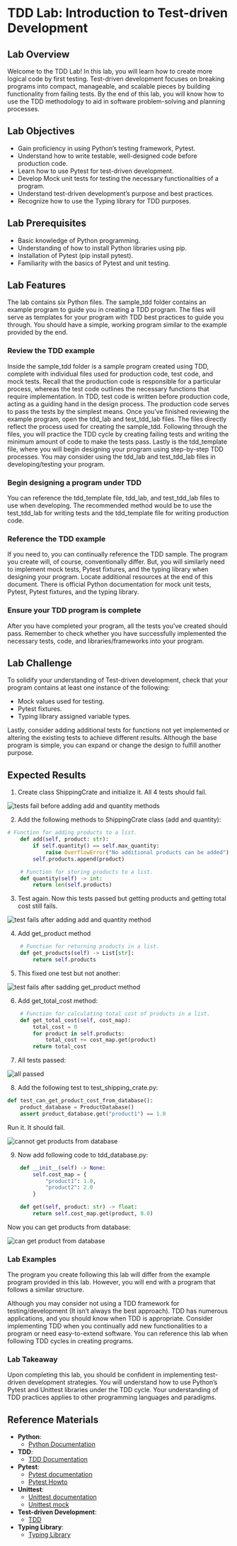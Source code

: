 # TDD Lab: Introduction to Test-driven Development

## Lab Overview
Welcome to the TDD Lab!
In this lab, you will learn how to create more logical code by first testing.
Test-driven development focuses on breaking programs into compact, manageable, and scalable pieces by building functionality from failing tests.
By the end of this lab, you will know how to use the TDD methodology to aid in software problem-solving and planning processes.

## Lab Objectives

- Gain proficiency in using Python’s testing framework, Pytest.
- Understand how to write testable, well-designed code before production code.
- Learn how to use Pytest for test-driven development.
- Develop Mock unit tests for testing the necessary functionalities of a program.
- Understand test-driven development’s purpose and best practices.
- Recognize how to use the Typing library for TDD purposes.

## Lab Prerequisites

- Basic knowledge of Python programming.
- Understanding of how to install Python libraries using pip.
- Installation of Pytest (pip install pytest).
- Familiarity with the basics of Pytest and unit testing.

## Lab Features

The lab contains six Python files.
The sample_tdd folder contains an example program to guide you in creating a TDD program.
The files will serve as templates for your program with TDD best practices to guide you through.
You should have a simple, working program similar to the example provided by the end.

### Review the TDD example
Inside the sample_tdd folder is a sample program created using TDD, complete with individual files used for production code, test code, and mock tests.
Recall that the production code is responsible for a particular process, whereas the test code outlines the necessary functions that require implementation. In TDD, test code is written before production code, acting as a guiding hand in the design process. The production code serves to pass the tests by the simplest means.
Once you’ve finished reviewing the example program, open the tdd_lab and test_tdd_lab files. The files directly reflect the process used for creating the sample_tdd. Following through the files, you will practice the TDD cycle by creating failing tests and writing the minimum amount of code to make the tests pass. Lastly is the tdd_template file, where you will begin designing your program using step-by-step TDD processes. You may consider using the tdd_lab and test_tdd_lab files in developing/testing your program. 

### Begin designing a program under TDD 

You can reference the tdd_template file, tdd_lab, and test_tdd_lab files to use when developing. 
The recommended method would be to use the test_tdd_lab for writing tests and the tdd_template file for writing production code. 

### Reference the TDD example

If you need to, you can continually reference the TDD sample. The program you create will, of course, conventionally differ. But, you will similarly need to implement mock tests, Pytest fixtures, and the typing library when designing your program.
Locate additional resources at the end of this document. There is official Python documentation for mock unit tests, Pytest, Pytest fixtures, and the typing library. 

### Ensure your TDD program is complete

After you have completed your program, all the tests you’ve created should pass. 
Remember to check whether you have successfully implemented the necessary tests, code, and libraries/frameworks into your program.

## Lab Challenge

To solidify your understanding of Test-driven development, check that your program contains at least one instance of the following:

- Mock values used for testing.
- Pytest fixtures.
- Typing library assigned variable types.

Lastly, consider adding additional tests for functions not yet implemented or altering the existing tests to achieve different results. Although the base program is simple, you can expand or change the design to fulfill another purpose. 

## Expected Results

1. Create class ShippingCrate and initialize it. All 4 tests should fail.

![tests fail before adding add and quantity methods](./images/tests_fail_before_add_and_quantity.png)

2. Add the following methods to ShippingCrate class (add and quantity):

```python
# Function for adding products to a list.
    def add(self, product: str):
        if self.quantity() == self.max_quantity:
            raise OverflowError("No additional products can be added")
        self.products.append(product)

    # Function for storing products to a list.
    def quantity(self) -> int:
        return len(self.products)
```

3. Test again. Now this tests passed but getting products and getting total cost still fails.

![test fails after adding add and quantity method](./images/tests_fail_after_add_and_quantity.png)

4. Add get_product method

```python
    # Function for returning products in a list.
    def get_products(self) -> List[str]:
        return self.products
```

5. This fixed one test but not another:

![test fails after sadding get_product method](./images/test_fails_after_adding_get_product.png)

6. Add get_total_cost method:

```python
    # Function for calculating total cost of products in a list.
    def get_total_cost(self, cost_map):
        total_cost = 0
        for product in self.products:
            total_cost += cost_map.get(product)
        return total_cost
```

7. All tests passed:

![all passed](./images/all_passed.png)

8. Add the following test to test_shipping_crate.py:

```python
def test_can_get_product_cost_from_database():
    product_database = ProductDatabase()
    assert product_database.get("product1") == 1.0
```

Run it. It should fail.

![cannot get products from database](./images/cannot_get_products_from_database.png)

9. Now add following code to tdd_database.py:

```python
    def __init__(self) -> None:
        self.cost_map = {
            "product1": 1.0,
            "product2": 2.0
        }

    def get(self, product: str) -> float:
        return self.cost_map.get(product, 0.0)
```

Now you can get products from database:

![can get product from database](./images/can_get_products_from_database.png)

### Lab Examples

The program you create following this lab will differ from the example program provided in this lab. However, you will end with a program that follows a similar structure.

Although you may consider not using a TDD framework for testing/development (It isn’t always the best approach). TDD has numerous applications, and you should know when TDD is appropriate. Consider implementing TDD when you continually add new functionalities to a program or need easy-to-extend software. You can reference this lab when following TDD cycles in creating programs.

### Lab Takeaway

Upon completing this lab, you should be confident in implementing test-driven development strategies. You will understand how to use Python’s Pytest and Unittest libraries under the TDD cycle. Your understanding of TDD practices applies to other programming languages and paradigms.

## Reference Materials
- **Python**:
  * [Python Documentation](https://docs.python.org/3/)
- **TDD**:
  * [TDD Documentation](https://agiledata.org/essays/tdd.html)
- **Pytest**:
  * [Pytest documentation](https://docs.pytest.org/en/7.4.x/)
  * [Pytest Howto](https://docs.pytest.org/en/7.1.x/how-to/fixtures.html)
- **Unittest**:
  * [Unittest documentation](https://docs.python.org/3/library/unittest.html)
  * [Unittest mock](https://docs.python.org/3/library/unittest.mock.html) 
- **Test-driven Development**:
  * [TDD](https://www.agilealliance.org/glossary/tdd/)
- **Typing Library**:
  * [Typing Library](https://docs.python.org/3/library/typing.html)
